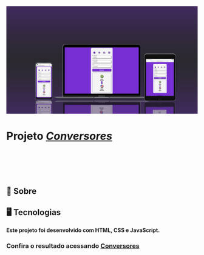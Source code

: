 <img src="./assets/conversores-img.png" alt>

<h1><strong style="font-weight: 700">Projeto<strong> <span style="color:772fd3; font-weight: 700"><u><i>Conversores</i></u></span></h1>
<br>
<br>

<br>
<!-- <ul>
    <h3 >Tecnologias usadas</h3>
    <li><img align="center" alt="Js" height="40" width="50" src="https://raw.githubusercontent.com/devicons/devicon/master/icons/javascript/javascript-plain.svg"></li>
    <li><img align="center" alt="HTML" height="40" width="50" src="https://raw.githubusercontent.com/devicons/devicon/master/icons/html5/html5-original.svg"></li>
    <li><img align="center" alt="CSS" height="40" width="50" src="https://raw.githubusercontent.com/devicons/devicon/master/icons/css3/css3-original.svg"></li>
</ul> -->
<br>



## 📝  Sobre



## 🖥 Tecnologias

Este projeto foi desenvolvido com HTML, CSS e JavaScript.



<h3>Confira o resultado acessando <a href="https://jacksonrms.github.io/Conversores/">Conversores</a> </h3>
<br>
